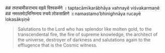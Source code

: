 <section>
<section data-markdown data-audio-src="./audio/adityahridayam/adityahridayam_21.m4a">
## तप्तचामीकराभाय वह्नये विश्वकर्मणे ।
taptacāmīkarābhāya vahnayē viśvakarmaṇē
## नमस्तमोऽभिनिघ्नाय रुचये लोकसाक्षिणे ॥
namastamo’bhinighnāya rucayē lokasākṣiṇē

> Salutations to the Lord who has splendor like molten gold, to the transcendental fire, the fire of supreme knowledge, the architect of the universe, destroyer of darkness and salutations again to the efflugence that is the Cosmic witness.
<!--
Salutations to the Lord shining like refined gold, destroying darkness, to the architect of the universe, who destroys the darkness (of ignorance), and who is the cosmic witness. Salutations to incarnate splendour, the cause of all activity and creation in the world.

Salutations to the Lord shining like molten gold, destroying darkness, who is the transcendental fire of supreme knowledge, who destroys the darkness of ignorance, and who is the cosmic witness of all merits and demerits of the denizens who inhabit the universe. Salutations to Vishvakarma the architect of the universe, the cause of all activity and creation in the world
-->
</section>
</section>
